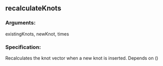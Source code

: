 ## recalculateKnots
### Arguments: 
existingKnots, newKnot, times
### Specification: 
Recalculates the knot vector when a new knot is inserted. Depends on ()
